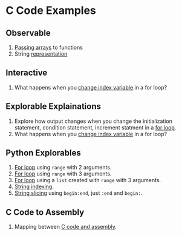 # C Code Examples

## Observable

1. [Passing arrays](observable/arrays/passing) to functions
2. String [representation](observable/strings/representation)

## Interactive

1. What happens when you [change index variable](interactive/loops/index-variable) in a for loop?  

## Explorable Explainations

1. Explore how output changes when you change the initialization statement, condition statement, increment statment in a [for loop](explorable/loops/for).
2. What happens when you [change index variable](explorable/loops/index-variable) in a for loop?  

## Python Explorables

1. [For loop](explorable/loops/for-range-2-py/) using ```range``` with 2 arguments.
2. [For loop](explorable/loops/for-range-3-py/) using ```range``` with 3 arguments.
3. [For loop](explorable/loops/for-list-range-3-py/) using a ```list``` created with ```range``` with 3 arguments.
4. [String indexing](explorable/strings/indexing/).
5. [String slicing](explorable/strings/slicing/) using ```begin:end```, just ```:end``` and ```begin:```.

## C Code to Assembly

1. Mapping between [C code and assembly](ctoassembly).